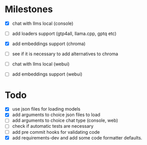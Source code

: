# Milestones

- [x] chat with llms local (console)
- [ ] add loaders support (gtp4all, llama.cpp, gptq etc)
- [x] add embeddings support (chroma)
- [ ] see if it is necessary to add alternatives to chroma
- [ ] chat with llms local (webui)
- [ ] add embeddings support (webui)


# Todo
- [x] use json files for loading models
- [x] add arguments to choice json files to load
- [ ] add arguments to choice chat type (console, web)
- [ ] check if automatic tests are necessary
- [ ] add pre commit hooks for validating code
- [x] add requirements-dev and add some code formatter defaults.
